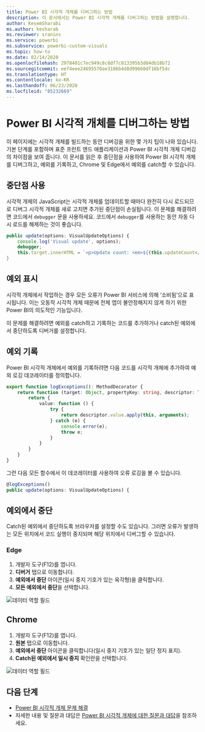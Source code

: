 ```yaml
---
title: Power BI 시각적 개체를 디버그하는 방법
description: 이 문서에서는 Power BI 시각적 개체를 디버그하는 방법을 설명합니다.
author: KesemSharabi
ms.author: kesharab
ms.reviewer: sranins
ms.service: powerbi
ms.subservice: powerbi-custom-visuals
ms.topic: how-to
ms.date: 02/14/2020
ms.openlocfilehash: 2978401c7ec949c8c8df7c813395b3d84db18b72
ms.sourcegitcommit: eef4eee24695570ae3186b4d8d99660df16bf54c
ms.translationtype: HT
ms.contentlocale: ko-KR
ms.lasthandoff: 06/23/2020
ms.locfileid: "85232669"
---
```

# <a name="how-to-debug-power-bi-visuals"></a>Power BI 시각적 개체를 디버그하는 방법

이 페이지에는 시각적 개체를 빌드하는 동안 디버깅을 위한 몇 가지 팁이 나와 있습니다. 기본 단계를 포함하며 표준 프런트 엔드 애플리케이션과 Power BI 시각적 개체 디버깅의 차이점을 보여 줍니다.
이 문서를 읽은 후 중단점을 사용하여 Power BI 시각적 개체를 디버그하고, 예외를 기록하고, Chrome 및 Edge에서 예외를 catch할 수 있습니다.

## <a name="using-breakpoints"></a>중단점 사용

시각적 개체의 JavaScript는 시각적 개체를 업데이트할 때마다 완전히 다시 로드되므로 디버그 시각적 개체를 새로 고치면 추가된 중단점이 손실됩니다. 이 문제를 해결하려면 코드에서 `debugger` 문을 사용하세요. 코드에서 `debugger`를 사용하는 동안 자동 다시 로드를 해제하는 것이 좋습니다.

```typescript
public update(options: VisualUpdateOptions) {
    console.log('Visual update', options);
    debugger;
    this.target.innerHTML = `<p>Update count: <em>${(this.updateCount</em></p>`;
}
```


## <a name="showing-exceptions"></a>예외 표시

시각적 개체에서 작업하는 경우 모든 오류가 Power BI 서비스에 의해 ‘소비됨’으로 표시됩니다. 이는 오동작 시각적 개체 때문에 전체 앱이 불안정해지지 않게 하기 위한 Power BI의 의도적인 기능입니다.

이 문제를 해결하려면 예외를 catch하고 기록하는 코드를 추가하거나 catch된 예외에서 중단하도록 디버거를 설정합니다.


## <a name="log-exceptions"></a>예외 기록

Power BI 시각적 개체에서 예외를 기록하려면 다음 코드를 시각적 개체에 추가하여 예외 로깅 데코레이터를 정의합니다.

```typescript
export function logExceptions(): MethodDecorator {
    return function (target: Object, propertyKey: string, descriptor: TypedPropertyDescriptor<any>): TypedPropertyDescriptor<any> {
        return {
            value: function () {
                try {
                    return descriptor.value.apply(this, arguments);
                } catch (e) {
                    console.error(e);
                    throw e;
                }
            }
        }
    }
}
```
그런 다음 모든 함수에서 이 데코레이터를 사용하여 오류 로깅을 볼 수 있습니다.

```typescript
@logExceptions()
public update(options: VisualUpdateOptions) {
```

## <a name="break-on-exceptions"></a>예외에서 중단

Catch된 예외에서 중단하도록 브라우저를 설정할 수도 있습니다. 그러면 오류가 발생하는 모든 위치에서 코드 실행이 중지되며 해당 위치에서 디버그할 수 있습니다.

### <a name="edge"></a>Edge

1. 개발자 도구(F12)를 엽니다.
2. **디버거** 탭으로 이동합니다.
3. **예외에서 중단** 아이콘(일시 중지 기호가 있는 육각형)을 클릭합니다.
4. **모든 예외에서 중단**을 선택합니다.

![데이터 역할 필드](media/visuals-how-to-debug/how-to-debug-edge.png)

## <a name="chrome"></a>Chrome

1. 개발자 도구(F12)를 엽니다.
2. **원본** 탭으로 이동합니다.
3. **예외에서 중단** 아이콘을 클릭합니다(일시 중지 기호가 있는 일단 정지 표지).
4. **Catch된 예외에서 일시 중지** 확인란을 선택합니다.

![데이터 역할 필드](media/visuals-how-to-debug/how-to-debug-chrome.png)

## <a name="next-steps"></a>다음 단계
* [Power BI 시각적 개체 문제 해결](power-bi-custom-visuals-troubleshoot.md)
* 자세한 내용 및 질문과 대답은 [Power BI 시각적 개체에 대한 질문과 대답](power-bi-custom-visuals-faq.md#organizational-power-bi-visuals)을 참조하세요.
